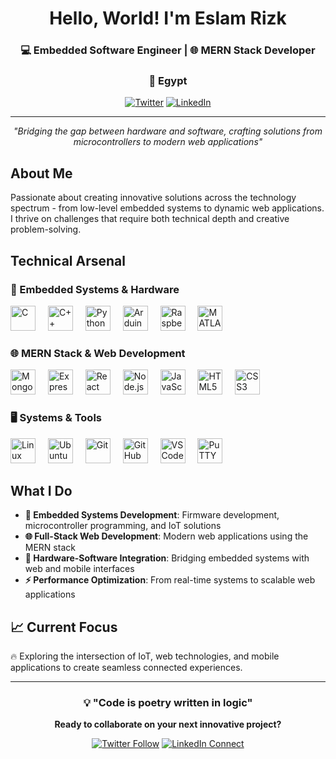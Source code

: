 <h1 align="center">Hello, World! I'm Eslam Rizk</h1>
<div align="center">

### 💻 Embedded Software Engineer | 🌐 MERN Stack Developer
### 📍 Egypt

[![Twitter](https://img.shields.io/badge/Twitter-1DA1F2?style=for-the-badge&logo=twitter&logoColor=white)](https://twitter.com/eslammrizk2)
[![LinkedIn](https://img.shields.io/badge/LinkedIn-0077B5?style=for-the-badge&logo=linkedin&logoColor=white)](https://www.linkedin.com/in/eslam-rizk-6a029a145/)

---

*"Bridging the gap between hardware and software, crafting solutions from microcontrollers to modern web applications"*

</div>


## About Me

Passionate about creating innovative solutions across the technology spectrum - from low-level embedded systems to dynamic web applications. I thrive on challenges that require both technical depth and creative problem-solving.


## Technical Arsenal

### 🔧 Embedded Systems & Hardware
<div align="left">
  <img src="https://cdn.jsdelivr.net/gh/devicons/devicon/icons/c/c-original.svg" height="40" alt="C" title="C"/>
  <img width="12" />
  <img src="https://cdn.jsdelivr.net/gh/devicons/devicon/icons/cplusplus/cplusplus-original.svg" height="40" alt="C++" title="C++"/>
  <img width="12" />
  <img src="https://cdn.jsdelivr.net/gh/devicons/devicon/icons/python/python-original.svg" height="40" alt="Python" title="Python"/>
  <img width="12" />
  <img src="https://cdn.jsdelivr.net/gh/devicons/devicon/icons/arduino/arduino-original.svg" height="40" alt="Arduino" title="Arduino"/>
  <img width="12" />
  <img src="https://cdn.jsdelivr.net/gh/devicons/devicon/icons/raspberrypi/raspberrypi-original.svg" height="40" alt="Raspberry Pi" title="Raspberry Pi"/>
  <img width="12" />
  <img src="https://cdn.jsdelivr.net/gh/devicons/devicon/icons/matlab/matlab-original.svg" height="40" alt="MATLAB" title="MATLAB"/>
</div>

### 🌐 MERN Stack & Web Development
<div align="left">
  <img src="https://cdn.jsdelivr.net/gh/devicons/devicon/icons/mongodb/mongodb-original.svg" height="40" alt="MongoDB" title="MongoDB"/>
  <img width="12" />
  <img src="https://cdn.jsdelivr.net/gh/devicons/devicon/icons/express/express-original.svg" height="40" alt="Express.js" title="Express.js"/>
  <img width="12" />
  <img src="https://cdn.jsdelivr.net/gh/devicons/devicon/icons/react/react-original.svg" height="40" alt="React" title="React"/>
  <img width="12" />
  <img src="https://cdn.jsdelivr.net/gh/devicons/devicon/icons/nodejs/nodejs-original.svg" height="40" alt="Node.js" title="Node.js"/>
  <img width="12" />
  <img src="https://cdn.jsdelivr.net/gh/devicons/devicon/icons/javascript/javascript-original.svg" height="40" alt="JavaScript" title="JavaScript"/>
  <img width="12" />
  <img src="https://cdn.jsdelivr.net/gh/devicons/devicon/icons/html5/html5-original.svg" height="40" alt="HTML5" title="HTML5"/>
  <img width="12" />
  <img src="https://cdn.jsdelivr.net/gh/devicons/devicon/icons/css3/css3-original.svg" height="40" alt="CSS3" title="CSS3"/>
</div>

### 🖥️ Systems & Tools
<div align="left">
  <img src="https://cdn.jsdelivr.net/gh/devicons/devicon/icons/linux/linux-original.svg" height="40" alt="Linux" title="Linux"/>
  <img width="12" />
  <img src="https://cdn.jsdelivr.net/gh/devicons/devicon/icons/ubuntu/ubuntu-plain.svg" height="40" alt="Ubuntu" title="Ubuntu"/>
  <img width="12" />
  <img src="https://cdn.jsdelivr.net/gh/devicons/devicon/icons/git/git-original.svg" height="40" alt="Git" title="Git"/>
  <img width="12" />
  <img src="https://cdn.jsdelivr.net/gh/devicons/devicon/icons/github/github-original.svg" height="40" alt="GitHub" title="GitHub"/>
  <img width="12" />
  <img src="https://cdn.jsdelivr.net/gh/devicons/devicon/icons/vscode/vscode-original.svg" height="40" alt="VS Code" title="VS Code"/>
  <img width="12" />
  <img src="https://cdn.jsdelivr.net/gh/devicons/devicon/icons/putty/putty-original.svg" height="40" alt="PuTTY" title="PuTTY"/>
</div>

## What I Do

- **🔌 Embedded Systems Development**: Firmware development, microcontroller programming, and IoT solutions
- **🌐 Full-Stack Web Development**: Modern web applications using the MERN stack
- **🤖 Hardware-Software Integration**: Bridging embedded systems with web and mobile interfaces
- **⚡ Performance Optimization**: From real-time systems to scalable web applications

## 📈 Current Focus

🔥 Exploring the intersection of IoT, web technologies, and mobile applications to create seamless connected experiences.

---

<div align="center">

### 💡 "Code is poetry written in logic"

**Ready to collaborate on your next innovative project?**

[![Twitter Follow](https://img.shields.io/twitter/follow/eslammrizk2?style=social)](https://twitter.com/eslammrizk2)
[![LinkedIn Connect](https://img.shields.io/badge/LinkedIn-Connect-blue)](https://www.linkedin.com/in/eslam-rizk-6a029a145/)

</div>
